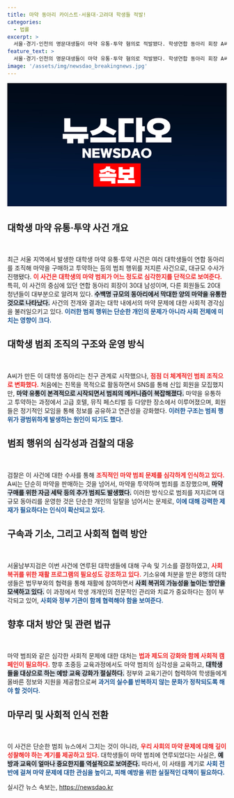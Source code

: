 ```yaml
---
title: 마약 동아리 카이스트·서울대·고려대 학생들 적발!
categories:
  - 법률
excerpt: >
  서울·경기·인천의 명문대생들이 마약 유통·투약 혐의로 적발됐다. 학생연합 동아리 회장 A씨는 호화 파티를 열며 회원들을 모집, 마약 범죄가 급증했다. 검찰은 강력한 혐의로 수사 중이며, 기소유예 처분된 회원들은 재활 프로그램에 참여해야 한다.
feature_text: >
  서울·경기·인천의 명문대생들이 마약 유통·투약 혐의로 적발됐다. 학생연합 동아리 회장 A씨는 호화 파티를 열며 회원들을 모집, 마약 범죄가 급증했다. 검찰은 강력한 혐의로 수사 중이며, 기소유예 처분된 회원들은 재활 프로그램에 참여해야 한다.
image: '/assets/img/newsdao_breakingnews.jpg'
---
```


<p><img src="/assets/img/newsdao_breakingnews.jpg" alt="pcversion 속보" /></p>

<h2 data-ke-size="size26">대학생 마약 유통·투약 사건 개요</h2>

<p data-ke-size="size16">&nbsp;</p>

<p data-ke-size="size16">최근 서울 지역에서 발생한 대학생 마약 유통·투약 사건은 여러 대학생들이 연합 동아리를 조직해 마약을 구매하고 투약하는 등의 범죄 행위를 저지른 사건으로, 대규모 수사가 진행됐다. <b><span style="color: #ee2323;">이 사건은 대학생의 마약 범죄가 어느 정도로 심각한지를 단적으로 보여준다.</span></b> 특히, 이 사건의 중심에 있던 연합 동아리 회장이 30대 남성이며, 다른 회원들도 20대 청년들이 대부분으로 알려져 있다. <b><span style="background-color: #21538527;">수백명 규모의 동아리에서 막대한 양의 마약을 유통한 것으로 나타났다.</span></b> 사건의 전개와 결과는 대학 내에서의 마약 문제에 대한 사회적 경각심을 불러일으키고 있다. <b><span style="color: #1a5490;">이러한 범죄 행위는 단순한 개인의 문제가 아니라 사회 전체에 미치는 영향이 크다.</span></b></p>

<h2 data-ke-size="size26">대학생 범죄 조직의 구조와 운영 방식</h2>

<p data-ke-size="size16">&nbsp;</p>

<p data-ke-size="size16">A씨가 만든 이 대학생 동아리는 친구 관계로 시작했으나, <b><span style="color: #ee2323;">점점 더 체계적인 범죄 조직으로 변화했다.</span></b> 처음에는 친목을 목적으로 활동하면서 SNS를 통해 신입 회원을 모집했지만, <b><span style="background-color: #21538527;">마약 유통이 본격적으로 시작되면서 범죄의 메커니즘이 복잡해졌다.</span></b> 마약을 유통하고 투약하는 과정에서 고급 호텔, 뮤직 페스티벌 등 다양한 장소에서 이루어졌으며, 회원들은 정기적인 모임을 통해 정보를 공유하고 연관성을 강화했다. <b><span style="color: #1a5490;">이러한 구조는 범죄 행위가 광범위하게 발생하는 원인이 되기도 했다.</span></b></p>

<h2 data-ke-size="size26">범죄 행위의 심각성과 검찰의 대응</h2>

<p data-ke-size="size16">&nbsp;</p>

<p data-ke-size="size16">검찰은 이 사건에 대한 수사를 통해 <b><span style="color: #ee2323;">조직적인 마약 범죄 문제를 심각하게 인식하고 있다.</span></b> A씨는 단순히 마약을 판매하는 것을 넘어서, 마약을 투약하며 범죄를 조장했으며, <b><span style="background-color: #21538527;">마약 구매를 위한 자금 세탁 등의 추가 범죄도 발생했다.</span></b> 이러한 방식으로 범죄를 저지르며 대규모 동아리를 운영한 것은 단순한 개인의 일탈을 넘어서는 문제로, <b><span style="color: #1a5490;">이에 대해 강력한 제재가 필요하다는 인식이 확산되고 있다.</span></b></p>

<h2 data-ke-size="size26">구속과 기소, 그리고 사회적 협력 방안</h2>

<p data-ke-size="size16">&nbsp;</p>

<p data-ke-size="size16">서울남부지검은 이번 사건에 연루된 대학생들에 대해 구속 및 기소를 결정하였고, <b><span style="color: #ee2323;">사회 복귀를 위한 재활 프로그램의 필요성도 강조하고 있다.</span></b> 기소유예 처분을 받은 8명의 대학생들은 법무부와의 협력을 통해 재활에 참여하면서 <b><span style="background-color: #21538527;">사회 복귀의 가능성을 높이는 방안을 모색하고 있다.</span></b> 이 과정에서 학생 개개인의 전문적인 관리와 치료가 중요하다는 점이 부각되고 있어, <b><span style="color: #1a5490;">사회와 정부 기관이 함께 협력해야 함을 보여준다.</span></b></p>

<h2 data-ke-size="size26">향후 대처 방안 및 관련 법규</h2>

<p data-ke-size="size16">&nbsp;</p>

<p data-ke-size="size16">마약 범죄와 같은 심각한 사회적 문제에 대한 대처는 <b><span style="color: #ee2323;">법과 제도의 강화와 함께 사회적 캠페인이 필요하다.</span></b> 향후 초중등 교육과정에서도 마약 범죄의 심각성을 교육하고, <b><span style="background-color: #21538527;">대학생들을 대상으로 하는 예방 교육 강화가 절실하다.</span></b> 정부와 교육기관이 협력하여 학생들에게 올바른 정보와 지원을 제공함으로써 <b><span style="color: #1a5490;">과거의 실수를 반복하지 않는 문화가 정착되도록 해야 할 것이다.</span></b></p>

<h2 data-ke-size="size26">마무리 및 사회적 인식 전환</h2>

<p data-ke-size="size16">&nbsp;</p>

<p data-ke-size="size16">이 사건은 단순한 범죄 뉴스에서 그치는 것이 아니라, <b><span style="color: #ee2323;">우리 사회의 마약 문제에 대해 깊이 성찰해야 하는 계기를 제공하고 있다.</span></b> 대학생들이 마약 범죄에 연루되었다는 사실은, <b><span style="background-color: #21538527;">예방과 교육이 얼마나 중요한지를 역설적으로 보여준다.</span></b> 따라서, 이 사태를 계기로 <b><span style="color: #1a5490;">사회 전반에 걸쳐 마약 문제에 대한 관심을 높이고, 피해 예방을 위한 실질적인 대책이 필요하다.</span></b></p>
실시간 뉴스 속보는, <a href="https://newsdao.kr" rel="dofollow">https://newsdao.kr</a>


